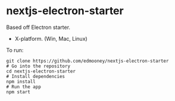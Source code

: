 # nextjs-electron-starter


Based off Electron starter.

* X-platform. (Win, Mac, Linux)

To run:

```
git clone https://github.com/edmooney/nextjs-electron-starter
# Go into the repository
cd nextjs-electron-starter
# Install dependencies
npm install
# Run the app
npm start

```
